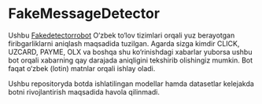 # FakeMessageDetector

Ushbu [Fakedetectorrobot](https://t.me/fakedetectorrobot) O‘zbek to‘lov tizimlari orqali yuz berayotgan firibgarliklarni aniqlash maqsadida tuzilgan. Agarda sizga kimdir CLICK, UZCARD, PAYME, OLX va boshqa shu ko‘rinishdagi xabarlar yuborsa ushbu bot orqali xabarning qay darajada aniqligini tekshirib olishingiz mumkin. Bot faqat o‘zbek (lotin) matnlar orqali ishlay oladi.

Ushbu repositoryda botda ishlatilingan modellar hamda datasetlar kelejakda botni rivojlantirish maqsadida havola qilinmadi. 
